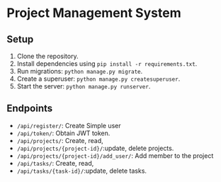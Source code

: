 # Project Management System

## Setup

1. Clone the repository.
2. Install dependencies using `pip install -r requirements.txt`.
3. Run migrations: `python manage.py migrate`.
4. Create a superuser: `python manage.py createsuperuser`.
5. Start the server: `python manage.py runserver`.

## Endpoints

- `/api/register/`: Create Simple user
- `/api/token/`: Obtain JWT token.
- `/api/projects/`: Create, read,
- `/api/projects/{project-id}/`:update, delete projects.
- `/api/projects/{project-id}/add_user/`: Add member to the project
- `/api/tasks/`: Create, read,
- `/api/tasks/{task-id}/`:update, delete tasks.
